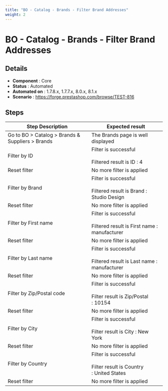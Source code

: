 ```yaml
---
title: "BO - Catalog - Brands - Filter Brand Addresses"
weight: 2
---
```


# BO - Catalog - Brands - Filter Brand Addresses
## Details
* **Component** : Core
* **Status** : Automated
* **Automated on** : 1.7.8.x, 1.7.7.x, 8.0.x, 8.1.x
* **Scenario** : https://forge.prestashop.com/browse/TEST-816

## Steps
| Step Description | Expected result |
| ----- | ----- |
| Go to BO > Catalog > Brands & Suppliers > Brands | The Brands page is well displayed |
| Filter by ID | Filter is successful<br><br>Filtered result is ID : 4 |
| Reset filter | No more filter is applied |
| Filter by Brand | Filter is successful<br><br>Filtered result is Brand : Studio Design |
| Reset filter | No more filter is applied |
| Filter by First name | Filter is successful<br><br>Filtered result is First name : manufacturer |
| Reset filter | No more filter is applied |
| Filter by Last name | Filter is successful<br><br>Filtered result is Last name : manufacturer |
| Reset filter | No more filter is applied |
| Filter by Zip/Postal code | Filter is successful<br><br>Filter result is Zip/Postal : 10154 |
| Reset filter | No more filter is applied |
| Filter by City | Filter is successful<br><br>Filter result is City : New York |
| Reset filter | No more filter is applied |
| Filter by Country | Filter is successful<br><br>Filter result is Country : United States |
| Reset filter | No more filter is applied |
